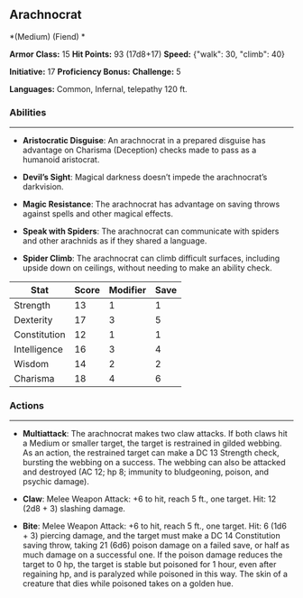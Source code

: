 ## Arachnocrat
*(Medium) (Fiend) *

**Armor Class:** 15
**Hit Points:** 93 (17d8+17)
**Speed:** {"walk": 30, "climb": 40}

**Initiative:** 17
**Proficiency Bonus:**
**Challenge:** 5

**Languages:** Common, Infernal, telepathy 120 ft.

### Abilities
 --- 
- **Aristocratic Disguise**: An arachnocrat in a prepared disguise has advantage on Charisma (Deception) checks made to pass as a humanoid aristocrat.

- **Devil’s Sight**: Magical darkness doesn’t impede the arachnocrat’s darkvision.

- **Magic Resistance**: The arachnocrat has advantage on saving throws against spells and other magical effects.

- **Speak with Spiders**: The arachnocrat can communicate with spiders and other arachnids as if they shared a language.

- **Spider Climb**: The arachnocrat can climb difficult surfaces, including upside down on ceilings, without needing to make an ability check.



| Stat | Score | Modifier | Save |
| ---- | ---- | ---- | ---- |
| Strength | 13 | 1 | 1 |
| Dexterity | 17 | 3 | 5 |
| Constitution | 12 | 1 | 1 |
| Intelligence | 16 | 3 | 4 |
| Wisdom | 14 | 2 | 2 |
| Charisma | 18 | 4 | 6 |

### Actions
 --- 
- **Multiattack**: The arachnocrat makes two claw attacks. If both claws hit a Medium or smaller target, the target is restrained in gilded webbing. As an action, the restrained target can make a DC 13 Strength check, bursting the webbing on a success. The webbing can also be attacked and destroyed (AC 12; hp 8; immunity to bludgeoning, poison, and psychic damage).

- **Claw**: Melee Weapon Attack: +6 to hit, reach 5 ft., one target. Hit: 12 (2d8 + 3) slashing damage.

- **Bite**: Melee Weapon Attack: +6 to hit, reach 5 ft., one target. Hit: 6 (1d6 + 3) piercing damage, and the target must make a DC 14 Constitution saving throw, taking 21 (6d6) poison damage on a failed save, or half as much damage on a successful one. If the poison damage reduces the target to 0 hp, the target is stable but poisoned for 1 hour, even after regaining hp, and is paralyzed while poisoned in this way. The skin of a creature that dies while poisoned takes on a golden hue.


